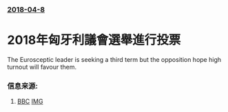### [2018-04-8](/news/2018/04/8/index.md)

##### 
# 2018年匈牙利議會選舉進行投票 

The Eurosceptic leader is seeking a third term but the opposition hope high turnout will favour them.


### 信息来源:

1. [BBC](http://www.bbc.co.uk/news/world-europe-43687870) [IMG](https://ichef.bbci.co.uk/news/1024/branded_news/9E89/production/_100758504_afp.jpg)
